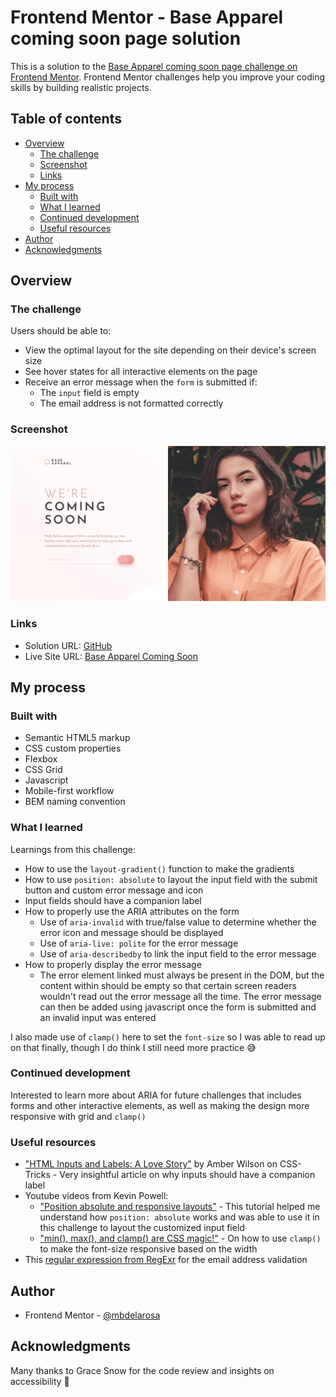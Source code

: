 # Frontend Mentor - Base Apparel coming soon page solution

This is a solution to the [Base Apparel coming soon page challenge on Frontend Mentor](https://www.frontendmentor.io/challenges/base-apparel-coming-soon-page-5d46b47f8db8a7063f9331a0). Frontend Mentor challenges help you improve your coding skills by building realistic projects. 

## Table of contents

- [Overview](#overview)
  - [The challenge](#the-challenge)
  - [Screenshot](#screenshot)
  - [Links](#links)
- [My process](#my-process)
  - [Built with](#built-with)
  - [What I learned](#what-i-learned)
  - [Continued development](#continued-development)
  - [Useful resources](#useful-resources)
- [Author](#author)
- [Acknowledgments](#acknowledgments)

## Overview

### The challenge

Users should be able to:

- View the optimal layout for the site depending on their device's screen size
- See hover states for all interactive elements on the page
- Receive an error message when the `form` is submitted if:
  - The `input` field is empty
  - The email address is not formatted correctly

### Screenshot

![](./design/screenshot-desktop.png)

### Links

- Solution URL: [GitHub](https://github.com/mbdelarosa/base-apparel-coming-soon)
- Live Site URL: [Base Apparel Coming Soon](https://mbdelarosa.github.io/base-apparel-coming-soon/)

## My process

### Built with

- Semantic HTML5 markup
- CSS custom properties
- Flexbox
- CSS Grid
- Javascript
- Mobile-first workflow
- BEM naming convention

### What I learned

Learnings from this challenge:
- How to use the `layout-gradient()` function to make the gradients
- How to use `position: absolute` to layout the input field with the submit button and custom error message and icon
- Input fields should have a companion label
- How to properly use the ARIA attributes on the form
  - Use of `aria-invalid` with true/false value to determine whether the error icon and message should be displayed
  - Use of `aria-live: polite` for the error message
  - Use of `aria-describedby` to link the input field to the error message
- How to properly display the error message
  - The error element linked must always be present in the DOM, but the content within should be empty so that certain screen readers wouldn't read out the error message all the time. The error message can then be added using javascript once the form is submitted and an invalid input was entered

I also made use of `clamp()` here to set the `font-size` so I was able to read up on that finally, though I do think I still need more practice :sweat_smile:

### Continued development

Interested to learn more about ARIA for future challenges that includes forms and other interactive elements, as well as making the design more responsive with grid and `clamp()`

### Useful resources

- ["HTML Inputs and Labels: A Love Story"](https://css-tricks.com/html-inputs-and-labels-a-love-story/) by Amber Wilson on CSS-Tricks - Very insightful article on why inputs should have a companion label
- Youtube videos from Kevin Powell:
  - ["Position absolute and responsive layouts"](https://youtu.be/H04P5YXVssE) - This tutorial helped me understand how `position: absolute` works and was able to use it in this challenge to layout the customized input field
  - ["min(), max(), and clamp() are CSS magic!"](https://youtu.be/U9VF-4euyRo) - On how to use `clamp()` to make the font-size responsive based on the width
- This [regular expression from RegExr](https://regexr.com/3e48o) for the email address validation

## Author

- Frontend Mentor - [@mbdelarosa](https://www.frontendmentor.io/profile/mbdelarosa)

## Acknowledgments

Many thanks to Grace Snow for the code review and insights on accessibility :raised_hands: